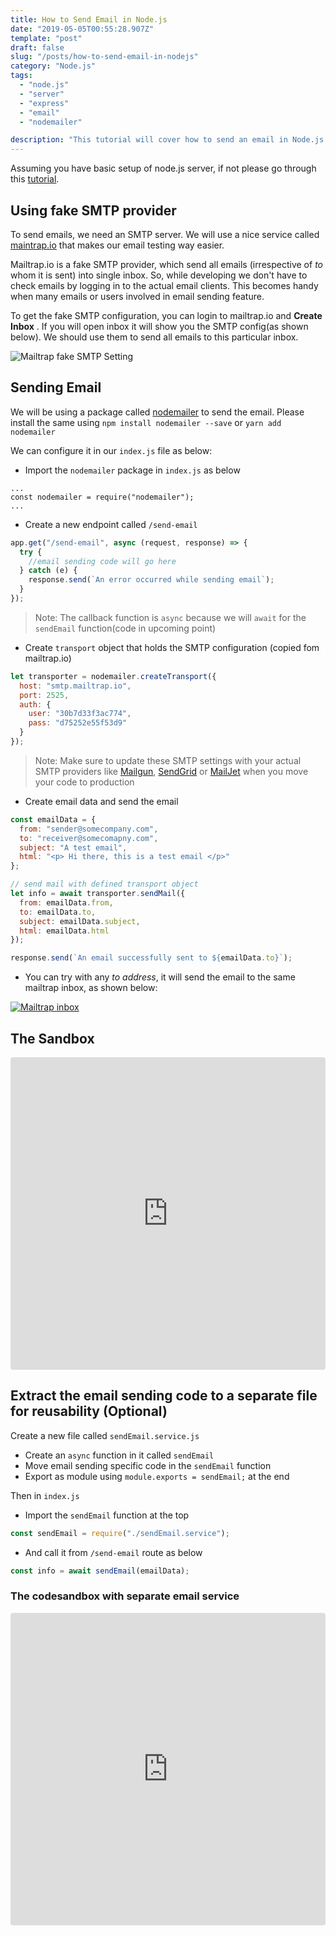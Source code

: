 ```yaml
---
title: How to Send Email in Node.js
date: "2019-05-05T00:55:28.907Z"
template: "post"
draft: false
slug: "/posts/how-to-send-email-in-nodejs"
category: "Node.js"
tags:
  - "node.js"
  - "server"
  - "express"
  - "email"
  - "nodemailer"

description: "This tutorial will cover how to send an email in Node.js using a 'nodemailer' package. We will also be using a fake SMTP service called mailtrap.io, which makes email testing way easier in real projects"
---
```


Assuming you have basic setup of node.js server, if not please go through this [tutorial](https://3sanket3.com/posts/nodejs-tutorial-series-setup-basic-node-server).

## Using fake SMTP provider

To send emails, we need an SMTP server. We will use a nice service called [maintrap.io](https://maintrap.io) that makes our email testing way easier.

Mailtrap.io is a fake SMTP provider, which send all emails (irrespective of _to_ whom it is sent) into single inbox. So, while developing we don't have to check emails by logging in to the actual email clients. This becomes handy when many emails or users involved in email sending feature.

To get the fake SMTP configuration, you can login to mailtrap.io and **Create Inbox** . If you will open inbox it will show you the SMTP config(as shown below). We should use them to send all emails to this particular inbox.

![Mailtrap fake SMTP Setting](/media/mailtrap-smtp.PNG)

## Sending Email

We will be using a package called [nodemailer](https://nodemailer.com/about/) to send the email. Please install the same using `npm install nodemailer --save` or `yarn add nodemailer`

We can configure it in our `index.js` file as below:

- Import the `nodemailer` package in `index.js` as below

```javasript
...
const nodemailer = require("nodemailer");
...
```

- Create a new endpoint called `/send-email`

```javascript
app.get("/send-email", async (request, response) => {
  try {
    //email sending code will go here
  } catch (e) {
    response.send(`An error occurred while sending email`);
  }
});
```

> Note: The callback function is `async` because we will `await` for the `sendEmail` function(code in upcoming point)

- Create `transport` object that holds the SMTP configuration (copied fom mailtrap.io)

```javascript
let transporter = nodemailer.createTransport({
  host: "smtp.mailtrap.io",
  port: 2525,
  auth: {
    user: "30b7d33f3ac774",
    pass: "d75252e55f53d9"
  }
});
```

> Note: Make sure to update these SMTP settings with your actual SMTP providers like [Mailgun](https://www.mailgun.com/), [SendGrid](https://sendgrid.com/) or [MailJet](https://www.mailjet.com/) when you move your code to production

- Create email data and send the email

```javascript
const emailData = {
  from: "sender@somecompany.com",
  to: "receiver@somecomapny.com",
  subject: "A test email",
  html: "<p> Hi there, this is a test email </p>"
};

// send mail with defined transport object
let info = await transporter.sendMail({
  from: emailData.from,
  to: emailData.to,
  subject: emailData.subject,
  html: emailData.html
});

response.send(`An email successfully sent to ${emailData.to}`);
```

- You can try with any _to address_, it will send the email to the same mailtrap inbox, as shown below:

[![Mailtrap inbox](/media/mailtrap-inbox.PNG)](/media/mailtrap-inbox.PNG)

## The Sandbox

<p style="text-align:center">
<iframe src="https://codesandbox.io/embed/pyqjlzm390?fontsize=14" title="How to send email in Node.js" style="width:100%; height:500px; border:0; border-radius: 4px; overflow:hidden;" sandbox="allow-modals allow-forms allow-popups allow-scripts allow-same-origin"></iframe>
</p>

## Extract the email sending code to a separate file for reusability (Optional)

Create a new file called `sendEmail.service.js`

- Create an `async` function in it called `sendEmail`
- Move email sending specific code in the `sendEmail` function
- Export as module using `module.exports = sendEmail;` at the end

Then in `index.js`

- Import the `sendEmail` function at the top

```js
const sendEmail = require("./sendEmail.service");
```

- And call it from `/send-email` route as below

```js
const info = await sendEmail(emailData);
```

### The codesandbox with separate email service

<p style="text-align:center">
<iframe src="https://codesandbox.io/embed/z64yxjx034?fontsize=14" title="How to send email in Node.js using service file" style="width:100%; height:500px; border:0; border-radius: 4px; overflow:hidden;" sandbox="allow-modals allow-forms allow-popups allow-scripts allow-same-origin"></iframe>
</p>
